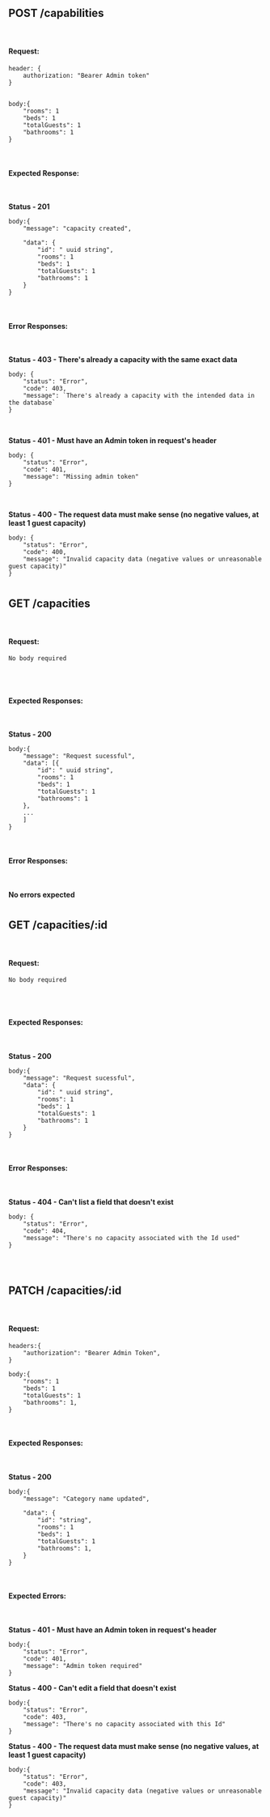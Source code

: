 ## POST /capabilities

<br>

#### Request:

```
header: {
    authorization: "Bearer Admin token"
}

```

```

body:{
    "rooms": 1
    "beds": 1
    "totalGuests": 1
    "bathrooms": 1
}
```

<br>

#### Expected Response:

<br>

**Status - 201**

```
body:{
    "message": "capacity created",

    "data": {
        "id": " uuid string",
        "rooms": 1
        "beds": 1
        "totalGuests": 1
        "bathrooms": 1
    }
}
```

<br>

#### Error Responses:

<br>

**Status - 403 - There's already a capacity with the same exact data**

```
body: {
    "status": "Error",
    "code": 403,
    "message": `There's already a capacity with the intended data in the database`
}
```

<br>

**Status - 401 - Must have an Admin token in request's header**

```
body: {
    "status": "Error",
    "code": 401,
    "message": "Missing admin token"
}
```

<br>

**Status - 400 - The request data must make sense (no negative values, at least 1 guest capacity)**

```
body: {
    "status": "Error",
    "code": 400,
    "message": "Invalid capacity data (negative values or unreasonable guest capacity)"
}
```

#

## GET /capacities

<br>

#### Request:

```
No body required
```

<br>
<br>

#### Expected Responses:

<br>

**Status - 200**

```
body:{
    "message": "Request sucessful",
    "data": [{
        "id": " uuid string",
        "rooms": 1
        "beds": 1
        "totalGuests": 1
        "bathrooms": 1
    },
    ...
    ]
}
```

<br>

#### Error Responses:

<br>

**No errors expected**

#

## GET /capacities/:id

<br>

#### Request:

```
No body required
```

<br>
<br>

#### Expected Responses:

<br>

**Status - 200**

```
body:{
    "message": "Request sucessful",
    "data": {
        "id": " uuid string",
        "rooms": 1
        "beds": 1
        "totalGuests": 1
        "bathrooms": 1
    }
}
```

<br>

#### Error Responses:

<br>

**Status - 404 - Can't list a field that doesn't exist**

```
body: {
    "status": "Error",
    "code": 404,
    "message": "There's no capacity associated with the Id used"
}
```

<br>

#

## PATCH /capacities/:id

<br>

#### Request:

```
headers:{
    "authorization": "Bearer Admin Token",
}
```

```
body:{
    "rooms": 1
    "beds": 1
    "totalGuests": 1
    "bathrooms": 1,
}
```

<br>

#### Expected Responses:

<br>

**Status - 200**

```
body:{
    "message": "Category name updated",

    "data": {
        "id": "string",
        "rooms": 1
        "beds": 1
        "totalGuests": 1
        "bathrooms": 1,
    }
}
```

<br>

#### Expected Errors:

<br>

**Status - 401 - Must have an Admin token in request's header**

```
body:{
    "status": "Error",
    "code": 401,
    "message": "Admin token required"
}
```

**Status - 400 - Can't edit a field that doesn't exist**

```
body:{
    "status": "Error",
    "code": 403,
    "message": "There's no capacity associated with this Id"
}
```

**Status - 400 - The request data must make sense (no negative values, at least 1 guest capacity)**

```
body:{
    "status": "Error",
    "code": 403,
    "message": "Invalid capacity data (negative values or unreasonable guest capacity)"
}
```
